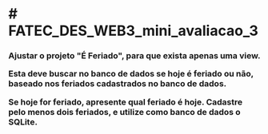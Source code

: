 <h1># FATEC_DES_WEB3_mini_avaliacao_3</h1>

<h3><p>Ajustar o projeto "É Feriado", para que exista apenas uma view.</p> 
<p>Esta deve buscar no banco de dados se hoje é feriado ou não, baseado nos feriados cadastrados no banco de dados.</p>
<p>Se hoje for feriado, apresente qual feriado é hoje. Cadastre pelo menos dois feriados, e utilize como banco de dados o SQLite.</p></h3>
